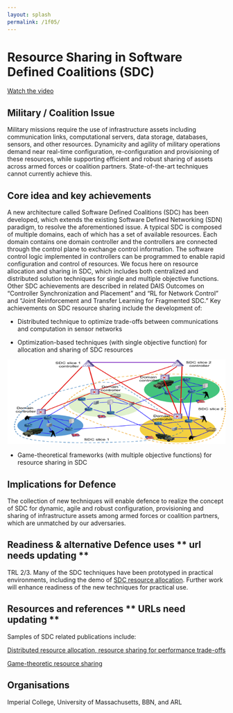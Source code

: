 ```yaml
---
layout: splash
permalink: /1f05/
---
```


# Resource Sharing in Software Defined Coalitions (SDC)

[Watch the video](https://ibm.box.com/s/gnn6e3cn7k8zri81hnqjql28s2w4168s)

## Military / Coalition Issue
Military missions require the use of infrastructure assets including communication links, computational servers, data storage, databases, sensors, and other resources.  Dynamicity and agility of military operations demand near real-time configuration, re-configuration and provisioning of these resources, while supporting efficient and robust sharing of assets across armed forces or coalition partners.  State-of-the-art techniques cannot currently achieve this.

## Core idea and key achievements
A new architecture called Software Defined Coalitions (SDC) has been developed, which extends the existing Software Defined Networking (SDN) paradigm, to resolve the aforementioned issue. A typical SDC is composed of multiple domains, each of which has a set of available resources.  Each domain contains one domain controller and the controllers are connected through the control plane to exchange control information. The software control logic implemented in controllers can be programmed to enable rapid configuration and control of resources. We focus here on resource allocation and sharing in SDC, which includes both centralized and distributed solution techniques for single and multiple objective functions. Other SDC achievements are described in related DAIS Outcomes on “Controller Synchronization and Placement” and “RL for Network Control” and “Joint Reinforcement and Transfer Learning for Fragmented SDC.”
Key achievements on SDC resource sharing include the development of: 

*	Distributed technique to optimize trade-offs between communications and computation in sensor networks

*	Optimization-based techniques (with single objective function) for allocation and sharing of SDC resources 

![image info](/dais/achievements/images/1f05-fig1.png)

*	Game-theoretical frameworks (with multiple objective functions) for resource sharing in SDC


## Implications for Defence
The collection of new techniques will enable defence to realize the concept of SDC for dynamic, agile and robust configuration, provisioning and sharing of infrastructure assets among armed forces or coalition partners, which are unmatched by our adversaries. 

## Readiness & alternative Defence uses  ** url needs updating **
TRL 2/3. Many of the SDC techniques have been prototyped in practical environments, including the demo of [SDC resource allocation](https://dais-ita.org/node/2567). Further work will enhance readiness of the new techniques for practical use.

<!-- ![image info](/dais/achievements/images/1a02_figure1.jpg) -->

## Resources and references  ** URLs need updating **
Samples of SDC related publications include: 

[Distributed resource allocation, resource sharing for performance trade-offs](http://sl.dais-ita.org/science-library/doc-4719)

[Game-theoretic resource sharing](http://sl.dais-ita.org/science-library/paper/doc-5939)



## Organisations
Imperial College, University of Massachusetts, BBN, and ARL
